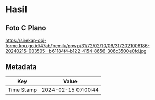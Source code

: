 # Hasil

## Foto C Plano

https://sirekap-obj-formc.kpu.go.id/47ab/pemilu/ppwp/31/72/02/10/06/3172021006186-20240215-003505--b61184f4-b122-4154-8656-306c3500e0fd.jpg


## Metadata

| Key        | Value               |
| ---------- | ------------------- |
| Time Stamp | 2024-02-15 07:00:44 |




